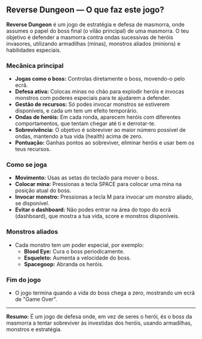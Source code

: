 ## Reverse Dungeon — O que faz este jogo?

**Reverse Dungeon** é um jogo de estratégia e defesa de masmorra, onde assumes o papel do boss final (o vilão principal) de uma masmorra. O teu objetivo é defender a masmorra contra ondas sucessivas de heróis invasores, utilizando armadilhas (minas), monstros aliados (minions) e habilidades especiais.

### Mecânica principal

- **Jogas como o boss:** Controlas diretamente o boss, movendo-o pelo ecrã.
- **Defesa ativa:** Colocas minas no chão para explodir heróis e invocas monstros com poderes especiais para te ajudarem a defender.
- **Gestão de recursos:** Só podes invocar monstros se estiverem disponíveis, e cada um tem um efeito temporário.
- **Ondas de heróis:** Em cada ronda, aparecem heróis com diferentes comportamentos, que tentam chegar até ti e derrotar-te.
- **Sobrevivência:** O objetivo é sobreviver ao maior número possível de ondas, mantendo a tua vida (health) acima de zero.
- **Pontuação:** Ganhas pontos ao sobreviver, eliminar heróis e usar bem os teus recursos.

### Como se joga

- **Movimento:** Usas as setas do teclado para mover o boss.
- **Colocar mina:** Pressionas a tecla SPACE para colocar uma mina na posição atual do boss.
- **Invocar monstro:** Pressionas a tecla M para invocar um monstro aliado, se disponível.
- **Evitar o dashboard:** Não podes entrar na área do topo do ecrã (dashboard), que mostra a tua vida, score e monstros disponíveis.

### Monstros aliados

- Cada monstro tem um poder especial, por exemplo:
  - **Blood Eye:** Cura o boss periodicamente.
  - **Esqueleto:** Aumenta a velocidade do boss.
  - **Spacegoop:** Abranda os heróis.

### Fim do jogo

- O jogo termina quando a vida do boss chega a zero, mostrando um ecrã de "Game Over".

---

**Resumo:**
É um jogo de defesa onde, em vez de seres o herói, és o boss da masmorra a tentar sobreviver às investidas dos heróis, usando armadilhas, monstros e estratégia.
